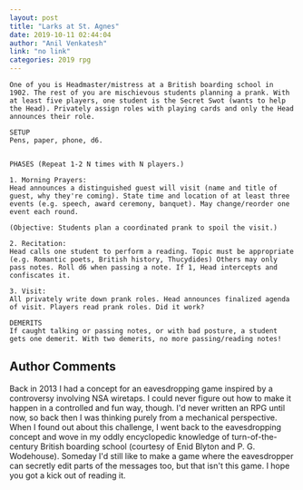 ```yaml
---
layout: post
title: "Larks at St. Agnes"
date: 2019-10-11 02:44:04
author: "Anil Venkatesh"
link: "no link"
categories: 2019 rpg
---
```


 
```
One of you is Headmaster/mistress at a British boarding school in 1902. The rest of you are mischievous students planning a prank. With at least five players, one student is the Secret Swot (wants to help the Head). Privately assign roles with playing cards and only the Head announces their role.

SETUP
Pens, paper, phone, d6.


PHASES (Repeat 1-2 N times with N players.)

1. Morning Prayers:
Head announces a distinguished guest will visit (name and title of guest, why they're coming). State time and location of at least three events (e.g. speech, award ceremony, banquet). May change/reorder one event each round.

(Objective: Students plan a coordinated prank to spoil the visit.)

2. Recitation:
Head calls one student to perform a reading. Topic must be appropriate (e.g. Romantic poets, British history, Thucydides) Others may only pass notes. Roll d6 when passing a note. If 1, Head intercepts and confiscates it.

3. Visit:
All privately write down prank roles. Head announces finalized agenda of visit. Players read prank roles. Did it work?

DEMERITS
If caught talking or passing notes, or with bad posture, a student gets one demerit. With two demerits, no more passing/reading notes!
```
## Author Comments
Back in 2013 I had a concept for an eavesdropping game inspired by a controversy involving NSA wiretaps. I could never figure out how to make it happen in a controlled and fun way, though. I'd never written an RPG until now, so back then I was thinking purely from a mechanical perspective. When I found out about this challenge, I went back to the eavesdropping concept and wove in my oddly encyclopedic knowledge of turn-of-the-century British boarding school (courtesy of Enid Blyton and P. G. Wodehouse). Someday I'd still like to make a game where the eavesdropper can secretly edit parts of the messages too, but that isn't this game. I hope you got a kick out of reading it.
